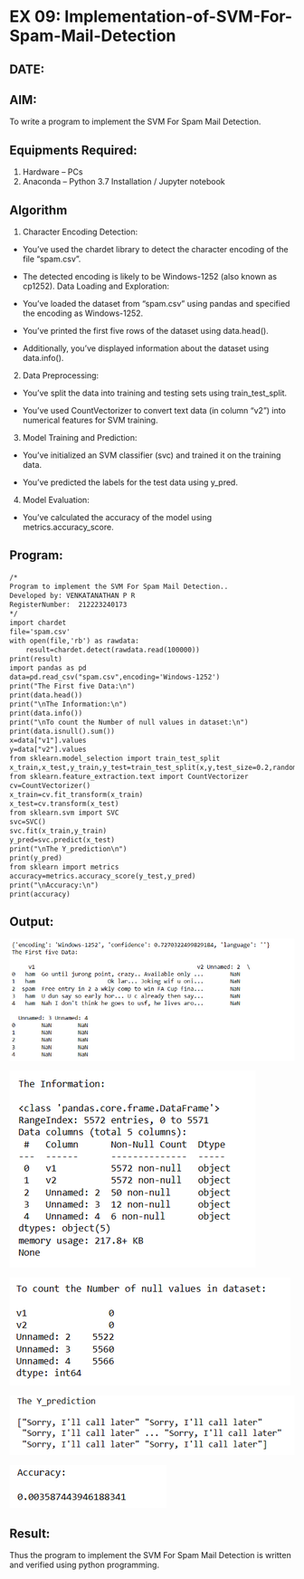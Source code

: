 # EX 09: Implementation-of-SVM-For-Spam-Mail-Detection

## DATE:

## AIM:
To write a program to implement the SVM For Spam Mail Detection.

## Equipments Required:
1. Hardware – PCs
2. Anaconda – Python 3.7 Installation / Jupyter notebook

## Algorithm
1. Character Encoding Detection:

* You’ve used the chardet library to detect the character encoding of the file “spam.csv”.

* The detected encoding is likely to be Windows-1252 (also known as cp1252).
Data Loading and Exploration:

* You’ve loaded the dataset from “spam.csv” using pandas and specified the encoding as Windows-1252.

* You’ve printed the first five rows of the dataset using data.head().

* Additionally, you’ve displayed information about the dataset using data.info().

2. Data Preprocessing:

* You’ve split the data into training and testing sets using train_test_split.

* You’ve used CountVectorizer to convert text data (in column “v2”) into numerical features for SVM training.

3. Model Training and Prediction:

* You’ve initialized an SVM classifier (svc) and trained it on the training data.

* You’ve predicted the labels for the test data using y_pred.

4. Model Evaluation:

* You’ve calculated the accuracy of the model using metrics.accuracy_score.

## Program:
```
/*
Program to implement the SVM For Spam Mail Detection..
Developed by: VENKATANATHAN P R
RegisterNumber:  212223240173
*/
import chardet
file='spam.csv'
with open(file,'rb') as rawdata:
    result=chardet.detect(rawdata.read(100000))
print(result)
import pandas as pd
data=pd.read_csv("spam.csv",encoding='Windows-1252')
print("The First five Data:\n")
print(data.head())
print("\nThe Information:\n")
print(data.info())
print("\nTo count the Number of null values in dataset:\n")
print(data.isnull().sum())
x=data["v1"].values
y=data["v2"].values
from sklearn.model_selection import train_test_split
x_train,x_test,y_train,y_test=train_test_split(x,y,test_size=0.2,random_state=0)
from sklearn.feature_extraction.text import CountVectorizer
cv=CountVectorizer()
x_train=cv.fit_transform(x_train)
x_test=cv.transform(x_test)
from sklearn.svm import SVC
svc=SVC()
svc.fit(x_train,y_train)
y_pred=svc.predict(x_test)
print("\nThe Y_prediction\n")
print(y_pred)
from sklearn import metrics
accuracy=metrics.accuracy_score(y_test,y_pred)
print("\nAccuracy:\n")
print(accuracy)

```

## Output:

![alt text](<Screenshot 2024-05-10 234159.png>)

![alt text](<Screenshot 2024-05-10 234206.png>)

![alt text](<Screenshot 2024-05-10 234213.png>)

![alt text](<Screenshot 2024-05-10 234221.png>)

![alt text](<Screenshot 2024-05-10 234225.png>)

## Result:
Thus the program to implement the SVM For Spam Mail Detection is written and verified using python programming.
